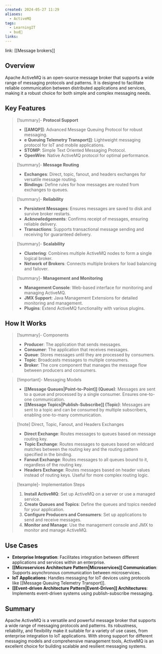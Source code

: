 ```yaml
---
created: 2024-05-27 11:29
aliases:
  - ActiveMQ
tags:
  - LearningIT
  - bud🌿
links:
---
```


link: [[Message brokers]]

## Overview

Apache ActiveMQ is an open-source message broker that supports a wide range of messaging protocols and patterns. It is designed to facilitate reliable communication between distributed applications and services, making it a robust choice for both simple and complex messaging needs.

## Key Features

> [!summary]- **Protocol Support**
> 
> - **[[AMQP]]**: Advanced Message Queuing Protocol for robust messaging.
> - **[](Advanced%20Message%20Queuing%20Protocol.md)e Queuing Telemetry Transport]]**: Lightweight messaging protocol for IoT and mobile applications.
> - **STOMP**: Simple Text Oriented Messaging Protocol.
> - **OpenWire**: Native ActiveMQ protocol for optimal performance.

> [!summary]- **Message Routing**
> 
> - **Exchanges**: Direct, topic, fanout, and headers exchanges for versatile message routing.
> - **Bindings**: Define rules for how messages are routed from exchanges to queues.

> [!summary]- **Reliability**
> 
> - **Persistent Messages**: Ensures messages are saved to disk and survive broker restarts.
> - **Acknowledgements**: Confirms receipt of messages, ensuring reliable delivery.
> - **Transactions**: Supports transactional message sending and receiving for guaranteed delivery.

> [!summary]- **Scalability**
> 
> - **Clustering**: Combines multiple ActiveMQ nodes to form a single logical broker.
> - **Network of Brokers**: Connects multiple brokers for load balancing and failover.

> [!summary]- **Management and Monitoring**
> 
> - **Management Console**: Web-based interface for monitoring and managing ActiveMQ.
> - **JMX Support**: Java Management Extensions for detailed monitoring and management.
> - **Plugins**: Extend ActiveMQ functionality with various plugins.

## How It Works

> [!summary]- Components
> 
> - **Producer**: The application that sends messages.
> - **Consumer**: The application that receives messages.
> - **Queue**: Stores messages until they are processed by consumers.
> - **Topic**: Broadcasts messages to multiple consumers.
> - **Broker**: The core component that manages the message flow between producers and consumers.

> [!important]- Messaging Models
> 
> - **[[Message Queues|Point-to-Point]] (Queue)**: Messages are sent to a queue and processed by a single consumer. Ensures one-to-one communication.
> - **[[Message Topics|Publish-Subscribe]] (Topic)**: Messages are sent to a topic and can be consumed by multiple subscribers, enabling one-to-many communication.

> [!note] Direct, Topic, Fanout, and Headers Exchanges
> 
> - **Direct Exchange**: Routes messages to queues based on message routing key.
> - **Topic Exchange**: Routes messages to queues based on wildcard matches between the routing key and the routing pattern specified in the binding.
> - **Fanout Exchange**: Routes messages to all queues bound to it, regardless of the routing key.
> - **Headers Exchange**: Routes messages based on header values instead of routing keys. Useful for more complex routing logic.

> [!example]- Implementation Steps
> 
> 1. **Install ActiveMQ**: Set up ActiveMQ on a server or use a managed service.
> 2. **Create Queues and Topics**: Define the queues and topics needed for your application.
> 3. **Configure Producers and Consumers**: Set up applications to send and receive messages.
> 4. **Monitor and Manage**: Use the management console and JMX to monitor and manage ActiveMQ.

## Use Cases

- **Enterprise Integration**: Facilitates integration between different applications and services within an enterprise.
- **[[Microservices Architecture Pattern|Microservices]] Communication**: Supports asynchronous communication between microservices.
- **IoT Applications**: Handles messaging for IoT devices using protocols like [[Message Queuing Telemetry Transport]].
- **[[Event-driven Architecture Pattern|Event-Driven]] Architectures**: Implements event-driven systems using publish-subscribe messaging.

## Summary

Apache ActiveMQ is a versatile and powerful message broker that supports a wide range of messaging protocols and patterns. Its robustness, reliability, and flexibility make it suitable for a variety of use cases, from enterprise integration to IoT applications. With strong support for different messaging models and comprehensive management tools, ActiveMQ is an excellent choice for building scalable and resilient messaging systems.